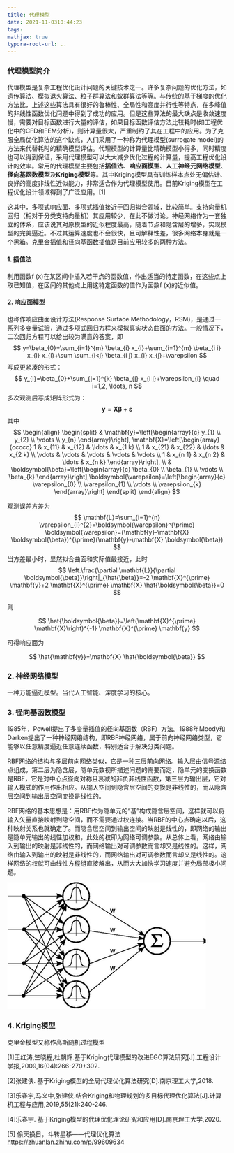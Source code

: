 ```yaml
---
title: 代理模型
date: 2021-11-0310:44:23
tags:
mathjax: true
typora-root-url: ..
---
```


### 代理模型简介

代理模型是复杂工程优化设计问题的关键技术之一。许多复杂问题的优化方法，如遗传算法、模拟退火算法、粒子群算法和蚁群算法等等。与传统的基于梯度的优化方法比，上述这些算法具有很好的鲁棒性、全局性和高度并行性等特点，在多峰值的非线性函数优化问题中得到了成功的应用。但是这些算法的最大缺点是收敛速度慢，需要对目标函数进行大量的评估，如果目标函数评估方法比较耗时(如工程优化中的CFD和FEM分析)，则计算量很大，严重制约了其在工程中的应用。为了克服全局优化算法的这个缺点，人们采用了一种称为代理模型(surrogate model)的方法来代替耗时的精确模型评估。代理模型的计算量比精确模型小得多，同时精度也可以得到保证，采用代理模型可以大大减少优化过程的计算量，提高工程优化设计的效率。常用的代理模型主要包括**插值法**、**响应面模型**、**人工神经元网络模型**、**径向基函数模型**及**Kriging模型**等。其中Kriging模型具有训练样本点处无偏估计、良好的高度非线性近似能力，非常适合作为代理模型使用。目前Kriging模型在工程优化设计领域得到了广泛应用。[1]

这其中，多项式响应面、多项式插值接近于回归拟合领域，比较简单。支持向量机回归（相对于分类支持向量机）其应用较少，在此不做讨论。神经网络作为一套独立的体系，应该说其对原模型的近似程度最高，随着节点和隐含层的增多，实现模型的完美逼近。不过其运算速度也不会很快，且可解释性差，很多网络本身就是一个黑箱。克里金插值和径向基函数插值是目前应用较多的两种方法。

#### 1. 插值法

利用函数f (x)在某区间中插入若干点的函数值，作出适当的特定函数，在这些点上取已知值，在区间的其他点上用这特定函数的值作为函数f (x)的近似值。

#### 2. 响应面模型

也称作响应曲面设计方法(Response Surface Methodology，RSM)，是通过一系列多变量试验，通过多项式回归方程来模拟真实状态曲面的方法。一般情况下，二次回归方程可以给出较为满意的答案，即
$$
y=\beta_{0}+\sum_{i=1}^{m} \beta_{i} x_{i}+\sum_{i=1}^{m} \beta_{i i} x_{i} x_{i}+\sum \sum_{i<j} \beta_{i j} x_{i} x_{j}+\varepsilon
$$
写成更紧凑的形式：
$$
y_{i}=\beta_{0}+\sum_{j=1}^{k} \beta_{j} x_{i j}+\varepsilon_{i} \quad i=1,2, \ldots, n
$$
多次观测后写成矩阵形式为：
$$
\mathbf{y}=\mathbf{X} \boldsymbol{\beta}+\boldsymbol{\varepsilon}
$$
其中
$$
\begin{align}
\begin{split}
& \mathbf{y}=\left[\begin{array}{c}
y_{1} \\
y_{2} \\
\vdots \\
y_{n}
\end{array}\right], \mathbf{X}=\left[\begin{array}{ccccc}
1 & x_{11} & x_{12} & \ldots & x_{1 k} \\
1 & x_{21} & x_{22} & \ldots & x_{2 k} \\
\vdots & \vdots & \vdots & \vdots & \vdots \\
1 & x_{n 1} & x_{n 2} & \ldots & x_{n k}
\end{array}\right], \\
& \boldsymbol{\beta}=\left[\begin{array}{c}
\beta_{0} \\
\beta_{1} \\
\vdots \\
\beta_{k}
\end{array}\right],\boldsymbol{\varepsilon}=\left[\begin{array}{c}
\varepsilon_{0} \\
\varepsilon_{1} \\
\vdots \\
\varepsilon_{k}
\end{array}\right]
\end{split}
\end{align}
$$


观测误差方差为
$$
\mathbf{L}=\sum_{i=1}^{n} \varepsilon_{i}^{2}=\boldsymbol{\varepsilon}^{\prime} \boldsymbol{\varepsilon}=(\mathbf{y}-\mathbf{X} \boldsymbol{\beta})^{\prime}(\mathbf{y}-\mathbf{X} \boldsymbol{\beta})
$$
当方差最小时，显然拟合曲面和实际值最接近，此时
$$
\left.\frac{\partial \mathbf{L}}{\partial \boldsymbol{\beta}}\right|_{\hat{\beta}}=-2 \mathbf{X}^{\prime} \mathbf{y}+2 \mathbf{X}^{\prime} \mathbf{X} \hat{\boldsymbol{\beta}}=0
$$

则

$$
\hat{\boldsymbol{\beta}}=\left(\mathbf{X}^{\prime} \mathbf{X}\right)^{-1} \mathbf{X}^{\prime} \mathbf{y}
$$

可得响应面为

$$
\hat{\mathbf{y}}=\mathbf{X} \hat{\boldsymbol{\beta}}
$$

### 2. 神经网络模型

一种万能逼近模型。当代人工智能、深度学习的核心。

### 3. 径向基函数模型

1985年，Powell提出了多变量插值的径向基函数（RBF）方法。1988年Moody和Darken提出了一种神经网络结构，即RBF神经网络，属于前向神经网络类型，它能够以任意精度逼近任意连续函数，特别适合于解决分类问题。

RBF网络的结构与多层前向网络类似，它是一种三层前向网络。输入层由信号源结点组成，第二层为隐含层，隐单元数视所描述问题的需要而定，隐单元的变换函数是RBF，它是对中心点径向对称且衰减的非负非线性函数，第三层为输出层，它对输入模式的作用作出相应。从输入空间到隐含层空间的变换是非线性的，而从隐含层空间到输出层空间变换是线性的。

RBF网络的基本思想是：用RBF作为隐单元的“基”构成隐含层空间，这样就可以将输入矢量直接映射到隐空间，而不需要通过权连接。当RBF的中心点确定以后，这种映射关系也就确定了。而隐含层空间到输出空间的映射是线性的，即网络的输出是隐单元输出的线性加权和，此处的权即为网络可调参数。从总体上看，网络由输入到输出的映射是非线性的，而网络输出对可调参数而言却又是线性的。这样，网络由输入到输出的映射是非线性的，而网络输出对可调参数而言却又是线性的。这样网络的权就可由线性方程组直接解出，从而大大加快学习速度并避免局部极小问题。

<img src="/images/2021-11-03-代理模型/RBF.jpg" alt="RBF网络结构" style="zoom:70%;" />



### 4. Kriging模型

克里金模型又称作高斯随机过程模型



[1]王红涛,竺晓程,杜朝辉.基于Kriging代理模型的改进EGO算法研究[J].工程设计学报,2009,16(04):266-270+302.

[2]张建侠. 基于Kriging模型的全局代理优化算法研究[D].南京理工大学,2018.

[3]乐春宇,马义中,张建侠.结合Kriging和物理规划的多目标代理优化算法[J].计算机工程与应用,2019,55(21):240-246.

[4]乐春宇. 基于Kriging模型的代理优化理论研究和应用[D].南京理工大学,2020.

[5] 偷天换日，斗转星移——代理优化算法 https://zhuanlan.zhihu.com/p/99609634



